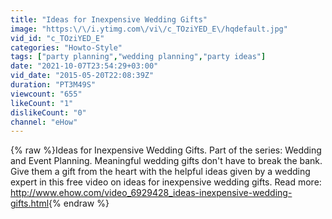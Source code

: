 ```yaml
---
title: "Ideas for Inexpensive Wedding Gifts"
image: "https:\/\/i.ytimg.com\/vi\/c_TOziYED_E\/hqdefault.jpg"
vid_id: "c_TOziYED_E"
categories: "Howto-Style"
tags: ["party planning","wedding planning","party ideas"]
date: "2021-10-07T23:54:29+03:00"
vid_date: "2015-05-20T22:08:39Z"
duration: "PT3M49S"
viewcount: "655"
likeCount: "1"
dislikeCount: "0"
channel: "eHow"
---
```

{% raw %}Ideas for Inexpensive Wedding Gifts. Part of the series: Wedding and Event Planning. Meaningful wedding gifts don't have to break the bank. Give them a gift from the heart with the helpful ideas given by a wedding expert in this free video on ideas for inexpensive wedding gifts. Read more: <a rel="nofollow" target="blank" href="http://www.ehow.com/video_6929428_ideas-inexpensive-wedding-gifts.html">http://www.ehow.com/video_6929428_ideas-inexpensive-wedding-gifts.html</a>{% endraw %}
